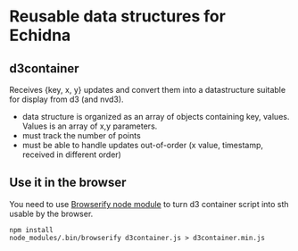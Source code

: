 # Reusable data structures for Echidna

## d3container

Receives {key, x, y}  updates and convert them into a datastructure suitable for display from d3 (and nvd3).

* data structure is organized as an array of objects containing key, values. Values is an array of x,y parameters.
* must track the number of points
* must be able to handle updates out-of-order (x value, timestamp, received in different order)


## Use it in the browser

You need to use [Browserify node module](https://github.com/substack/node-browserify) to turn d3 container script into sth usable by the browser.

    npm install
    node_modules/.bin/browserify d3container.js > d3container.min.js
